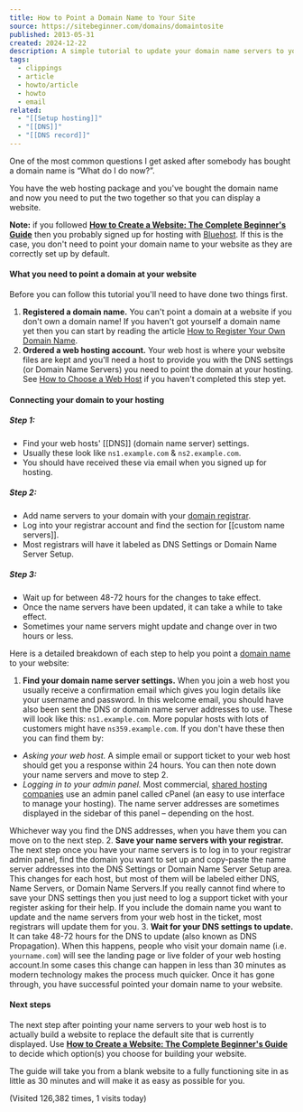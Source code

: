 ```yaml
---
title: How to Point a Domain Name to Your Site
source: https://sitebeginner.com/domains/domaintosite
published: 2013-05-31
created: 2024-12-22
description: A simple tutorial to update your domain name servers to your web host and get your website online as quickly as possible.
tags:
  - clippings
  - article
  - howto/article
  - howto
  - email
related:
  - "[[Setup hosting]]"
  - "[[DNS]]"
  - "[[DNS record]]"
---
```

One of the most common questions I get asked after somebody has bought a domain name is “What do I do now?”.

You have the web hosting package and you've bought the domain name and now you need to put the two together so that you can display a website.

  
**Note:** if you followed [**How to Create a Website: The Complete Beginner's Guide**](https://sitebeginner.com/ "How to Create a Website: The Complete Beginner’s Guide") then you probably signed up for hosting with [Bluehost](https://sitebeginner.com/get/hosting). If this is the case, you don't need to point your domain name to your website as they are correctly set up by default.

#### What you need to point a domain at your website

Before you can follow this tutorial you'll need to have done two things first.

1. **Registered a domain name.** You can't point a domain at a website if you don't own a domain name! If you haven't got yourself a domain name yet then you can start by reading the article [How to Register Your Own Domain Name](https://sitebeginner.com/domains/registerdomain/ "How to Register Your Own Domain Name").
2. **Ordered a web hosting account.** Your web host is where your website files are kept and you'll need a host to provide you with the DNS settings (or Domain Name Servers) you need to point the domain at your hosting. See [How to Choose a Web Host](https://sitebeginner.com/hosting/choosehost/ "How to Choose A Web Host") if you haven't completed this step yet.

#### Connecting your domain to your hosting

##### Step 1:
- Find your web hosts' [[DNS]] (domain name server) settings.
- Usually these look like `ns1.example.com` & `ns2.example.com`.
- You should have received these via email when you signed up for hosting.

##### Step 2:
- Add name servers to your domain with your [domain registrar](https://sitebeginner.com/domains/best-domain-registrars/).
- Log into your registrar account and find the section for [[custom name servers]].
- Most registrars will have it labeled as DNS Settings or Domain Name Server Setup.

##### Step 3:

- Wait up for between 48-72 hours for the changes to take effect.
- Once the name servers have been updated, it can take a while to take effect.
- Sometimes your name servers might update and change over in two hours or less.

Here is a detailed breakdown of each step to help you point a [domain name](https://sitebeginner.com/domains/what-is-a-domain-name/) to your website:

1. **Find your domain name server settings.** When you join a web host you usually receive a confirmation email which gives you login details like your username and password. In this welcome email, you should have also been sent the DNS or domain name server addresses to use. These will look like this: `ns1.example.com`. More popular hosts with lots of customers might have `ns359.example.com`. If you don't have these then you can find them by:

- *Asking your web host.* A simple email or support ticket to your web host should get you a response within 24 hours. You can then note down your name servers and move to step 2.
- *Logging in to your admin panel.* Most commercial, [shared hosting companies](https://sitebeginner.com/hosting/cheapwebhosting/) use an admin panel called cPanel (an easy to use interface to manage your hosting). The name server addresses are sometimes displayed in the sidebar of this panel – depending on the host.

Whichever way you find the DNS addresses, when you have them you can move on to the next step.
2. **Save your name servers with your registrar.** The next step once you have your name servers is to log in to your registrar admin panel, find the domain you want to set up and copy-paste the name server addresses into the DNS Settings or Domain Name Server Setup area. This changes for each host, but most of them will be labeled either DNS, Name Servers, or Domain Name Servers.If you really cannot find where to save your DNS settings then you just need to log a support ticket with your register asking for their help. If you include the domain name you want to update and the name servers from your web host in the ticket, most registrars will update them for you.
3. **Wait for your DNS settings to update.** It can take 48-72 hours for the DNS to update (also known as DNS Propagation). When this happens, people who visit your domain name (i.e. `yourname.com`) will see the landing page or live folder of your web hosting account.In some cases this change can happen in less than 30 minutes as modern technology makes the process much quicker. Once it has gone through, you have successful pointed your domain name to your website.

#### Next steps

The next step after pointing your name servers to your web host is to actually build a website to replace the default site that is currently displayed. Use [**How to Create a Website: The Complete Beginner's Guide**](https://sitebeginner.com/ "How to Create a Website: The Complete Beginner’s Guide") to decide which option(s) you choose for building your website.

The guide will take you from a blank website to a fully functioning site in as little as 30 minutes and will make it as easy as possible for you.

(Visited 126,382 times, 1 visits today)